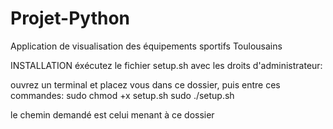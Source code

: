 Projet-Python
=============

Application de visualisation des équipements sportifs Toulousains

INSTALLATION
éxécutez le fichier setup.sh avec les droits d'administrateur:

ouvrez un terminal et placez vous dans ce dossier, puis entre ces commandes:
sudo chmod +x setup.sh
sudo ./setup.sh

le chemin demandé est celui menant à ce dossier
